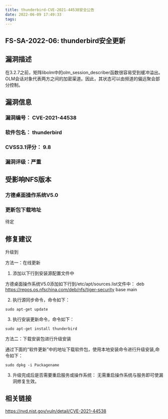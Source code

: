 ```yaml
---
title: thunderbird-CVE-2021-44538安全公告
date: 2022-06-09 17:49:33
tags:
---
```

## FS-SA-2022-06: thunderbird安全更新

## 漏洞描述

在3.2.7之前，矩阵libolm中的olm_session_describer函数很容易受到缓冲溢出。OLM会话对象代表两方之间的加密渠道。因此，其状态可以由频道的偏远聚会部分控制。

## 漏洞信息

###    漏洞编号： CVE-2021-44538

###    软件包名： thunderbird

###    CVSS3.1评分： 9.8

###    漏洞评级：严重

## 受影响NFS版本

###    方德桌面操作系统V5.0

### 更新包下载地址

待定

## 修复建议

升级到 

方法一：在线更新

1. 添加以下行到安装源配置文件中

方德桌面操作系统V5.0添加如下行到/etc/apt/sources.list文件中：
deb https://repos.os.nfschina.com/deb/nfs/tiger-security base main

2. 执行源同步命令，命令如下：

```
sudo apt-get update
```

3. 执行安装更新命令，命令如下：

```
sudo apt-get install thunderbird
```

方法二：下载安装包进行升级安装

通过下面的“软件更新”中的地址下载软件包，使用本地安装命令进行升级安装,命令如下：

```
sudo dpkg -i Packagename
```

3. 升级完成后是否需要重启服务或操作系统：
   无需重启操作系统与服务即可使漏洞修复生效。

## 相关链接

https://nvd.nist.gov/vuln/detail/CVE-2021-44538
